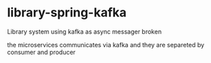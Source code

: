 # library-spring-kafka
Library system using kafka as async messager broken

the microservices communicates via kafka and they are separeted by consumer and producer
